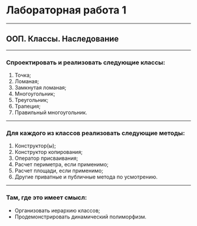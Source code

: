 # Лабораторная работа 1

---
## ООП. Классы. Наследование

---

### Спроектировать и реализовать следующие классы:
1. Точка;
2. Ломаная;
3. Замкнутая ломаная;
4. Многоугольник;
5. Треугольник;
6. Трапеция;
7. Правильный многоугольник.

---

### Для каждого из классов реализовать следующие методы:
1. Конструктор(ы);
2. Конструктор копирования;
3. Оператор присваивания;
4. Расчет периметра, если применимо;
5. Расчет площади, если применимо;
6. Другие приватные и публичные метода по усмотрению.

---

### Там, где это имеет смысл:
- Организовать иерархию классов;
- Продемонстрировать динамический полиморфизм.